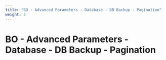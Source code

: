 ```yaml
---
title: "BO - Advanced Parameters - Database - DB Backup - Pagination"
weight: 3
---
```


# BO - Advanced Parameters - Database - DB Backup - Pagination
